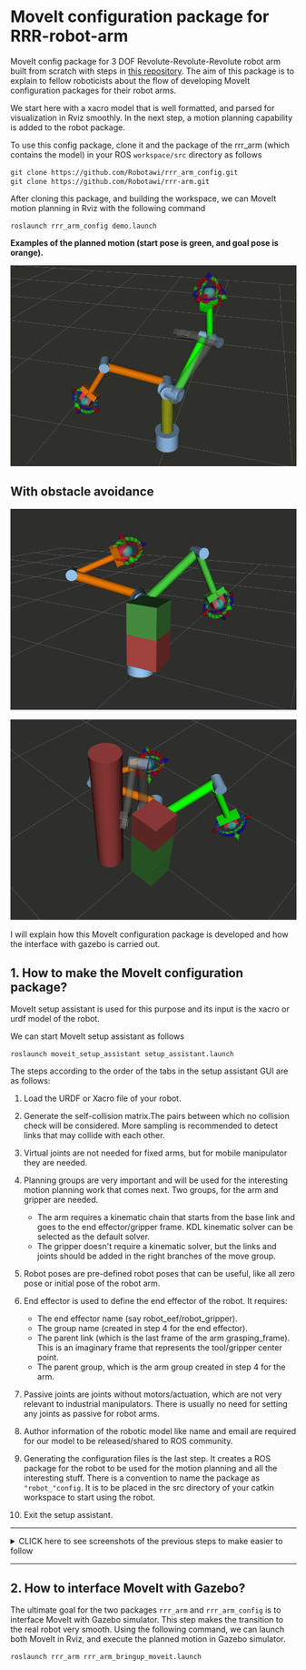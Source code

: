 # MoveIt configuration package for RRR-robot-arm
MoveIt config package for 3 DOF Revolute-Revolute-Revolute robot arm built from scratch with steps in [this repository](https://github.com/Robotawi/rrr-arm). The aim of this package is to explain to fellow roboticists about the flow of developing MoveIt configuration packages for their robot arms. 

We start here with a xacro model that is well formatted, and parsed for visualization in Rviz smoothly. In the next step, a motion planning capability is added to the robot package. 


To use this config package, clone it and the package of the rrr_arm (which contains the model) in your ROS `workspace/src` directory as follows

```
git clone https://github.com/Robotawi/rrr_arm_config.git
git clone https://github.com/Robotawi/rrr-arm.git
```

After cloning this package, and building the workspace, we can MoveIt motion planning in Rviz with the following command
```
roslaunch rrr_arm_config demo.launch 
```

**Examples of the planned motion (start pose is green, and goal pose is orange).**


![](./img/moveit_plan_motion1.gif)

## With obstacle avoidance
![](./img/moveit_plan_motion6.gif)

![](./img/moveit_plan_motion9.gif)


I will explain how this MoveIt configuration package is developed and how the interface with gazebo is carried out.

## 1. How to make the MoveIt configuration package?
MoveIt setup assistant is used for this purpose and its input is the xacro or urdf model of the robot. 

We can start MoveIt setup assistant as follows
```
roslaunch moveit_setup_assistant setup_assistant.launch 
```
The steps according to the order of the tabs in the setup assistant GUI are as follows:
1. Load the URDF or Xacro file of your robot. 
2. Generate the self-collision matrix.The pairs between which no collision check will be considered. More sampling is recommended to detect links that may collide with each other.
3. Virtual joints are not needed for fixed arms, but for mobile manipulator they are needed.
4. Planning groups are very important and will be used for the interesting motion planning work that comes next. Two groups, for the arm and gripper are needed. 
	* The arm requires a kinematic chain that starts from the base link and goes to the end effector/gripper frame. KDL kinematic solver can be selected as the default solver.
	* The gripper doesn't require a kinematic solver, but the links and joints should be added in the right branches of the move group.
5. Robot poses are pre-defined robot poses that can be useful, like all zero pose or initial pose of the robot arm.
6. End effector is used to define the end effector of the robot. It requires:
	* The end effector name (say robot_eef/robot_gripper). 
	* The group name (created in step 4 for the end effector).
	* The parent link (which is the last frame of the arm grasping_frame). This is an imaginary frame that represents the tool/gripper center point.
	* The parent group, which is the arm group created in step 4 for the arm.

7. Passive joints are joints without motors/actuation, which are not very relevant to industrial manipulators. There is usually no need for setting any joints as passive for robot arms.
8. Author information of the robotic model like name and email are required for our model to be released/shared to ROS community.
9. Generating the configuration files is the last step. It creates a ROS package for the robot to be used for the motion planning and all the interesting stuff. There is a convention to name the package as `"robot_"config`. It is to be placed in the src directory of your catkin workspace to start using the robot. 
10. Exit the setup assistant.

___
<details><summary>CLICK here to see screenshots of the previous steps to make easier to follow</summary>
<p>

## Load the URDF or Xacro file of your robot

![](./img/moveit_assistant1.png)
## Define the arm planning group (with kinematic chain option)
![](./img/moveit_assistant2.png)
## Define the gripper planning group (with joints and links)
![](./img/moveit_assistant3.png)

![](./img/moveit_assistant4.png)

![](./img/moveit_assistant5.png)

## Make sure the arm/gripper are well done with the chain for the arm, and links/joints for the gripper.
![](./img/moveit_assistant6.png)

## Define the end effector by  attaching the gripper move_group to it. 
![](./img/moveit_assistant7.png)
</p>
</details>

___

## 2. How to interface MoveIt with Gazebo?

The ultimate goal for the two packages `rrr_arm` and `rrr_arm_config` is to interface MoveIt with Gazebo simulator. This step makes the transition to the real robot very smooth. Using the following command, we can launch both MoveIt in Rviz, and execute the planned motion in Gazebo simulator.
```
roslaunch rrr_arm rrr_arm_bringup_moveit.launch 
```

